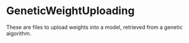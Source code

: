 # GeneticWeightUploading
These are files to upload weights into a model, retrieved from a genetic algorithm.

